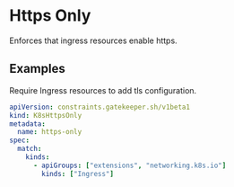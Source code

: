 # Https Only
Enforces that ingress resources enable https.

## Examples
Require Ingress resources to add tls configuration.
```yaml
apiVersion: constraints.gatekeeper.sh/v1beta1
kind: K8sHttpsOnly
metadata:
  name: https-only
spec:
  match:
    kinds:
      - apiGroups: ["extensions", "networking.k8s.io"]
        kinds: ["Ingress"]
```
